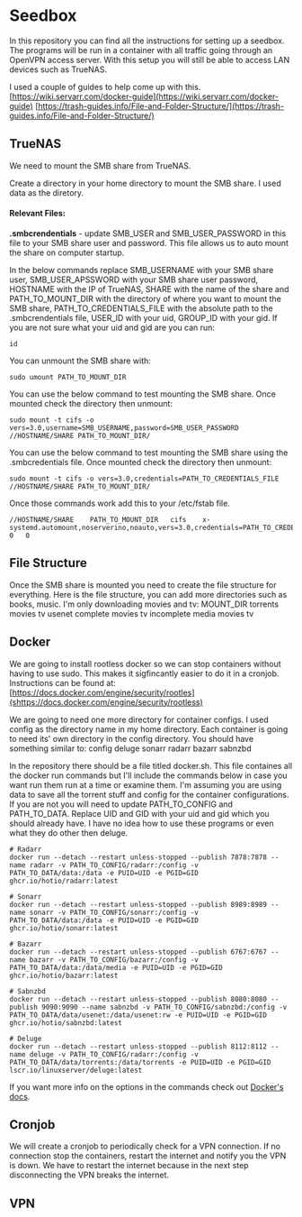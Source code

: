 # Seedbox
In this repository you can find all the instructions for setting up a seedbox. The programs will be run in a container  with all traffic going through an OpenVPN access server. With this setup you will still be able to access LAN devices such as TrueNAS.

I used a couple of guides to help come up with this.
[https://wiki.servarr.com/docker-guide](https://wiki.servarr.com/docker-guide)
[https://trash-guides.info/File-and-Folder-Structure/](https://trash-guides.info/File-and-Folder-Structure/)

## TrueNAS
We need to mount the SMB share from TrueNAS.

Create a directory in your home directory to mount the SMB share. I used data as the diretory.

#### Relevant Files:
**.smbcrendentials** - update SMB_USER and SMB_USER_PASSWORD in this file to your SMB share user and password. This file allows us to auto mount the share on computer startup.

In the below commands replace SMB_USERNAME with your SMB share user, SMB_USER_APSSWORD with your SMB share user password, HOSTNAME with the IP of TrueNAS, SHARE with the name of the share and PATH_TO_MOUNT_DIR with the directory of where you want to mount the SMB share, PATH_TO_CREDENTIALS_FILE with the absolute path to the .smbcrendentials file, USER_ID with your uid, GROUP_ID with your gid.
If you are not sure what your uid and gid are you can run:
```
id
```

You can unmount the SMB share with:
```
sudo umount PATH_TO_MOUNT_DIR
```

You can use the below command to test mounting the SMB share. Once mounted check the directory then unmount:
```
sudo mount -t cifs -o vers=3.0,username=SMB_USERNAME,password=SMB_USER_PASSWORD //HOSTNAME/SHARE PATH_TO_MOUNT_DIR/
```

You can use the below command to test mounting the SMB share using the .smbcredentials file. Once mounted check the directory then unmount:
```
sudo mount -t cifs -o vers=3.0,credentials=PATH_TO_CREDENTIALS_FILE //HOSTNAME/SHARE PATH_TO_MOUNT_DIR/
```

Once those commands work add this to your /etc/fstab file.
```
//HOSTNAME/SHARE    PATH_TO_MOUNT_DIR   cifs    x-systemd.automount,noserverino,noauto,vers=3.0,credentials=PATH_TO_CREDENTIALS_FILE,iocharset=utf9,sec=ntlmv2,dir_mode=0775,uid=USER_ID,gid=GROUD_ID   0   0
```

## File Structure
Once the SMB share is mounted you need to create the file structure for everything. Here is the file structure, you can add more directories such as books, music. I'm only downloading movies and tv:
MOUNT_DIR
    torrents
        movies
        tv
    usenet
        complete
            movies
            tv
        incomplete
    media
        movies
        tv

## Docker
We are going to install rootless docker so we can stop containers without having to use sudo. This makes it sigfincantly easier to do it in a cronjob. Instructions can be found at:
[https://docs.docker.com/engine/security/rootles](shttps://docs.docker.com/engine/security/rootless)

We are going to need one more directory for container configs. I used config as the directory name in my home directory. Each container is going to need its' own directory in the config directory. You should have something similar to:
config
    deluge
    sonarr
    radarr
    bazarr
    sabnzbd

In the repository there should be a file titled docker.sh. This file containes all the docker run commands but I'll include the commands below in case you want run them run at a time or examine them. I'm assuming you are using data to save all the torrent stuff and config for the container configurations. If you are not you will need to update PATH_TO_CONFIG and PATH_TO_DATA. Replace UID and GID with your uid and gid which you should already have. I have no idea how to use these programs or even what they do other then deluge.
```
# Radarr
docker run --detach --restart unless-stopped --publish 7878:7878 --name radarr -v PATH_TO_CONFIG/radarr:/config -v PATH_TO_DATA/data:/data -e PUID=UID -e PGID=GID ghcr.io/hotio/radarr:latest

# Sonarr
docker run --detach --restart unless-stopped --publish 8989:8989 --name sonarr -v PATH_TO_CONFIG/sonarr:/config -v PATH_TO_DATA/data:/data -e PUID=UID -e PGID=GID ghcr.io/hotio/sonarr:latest

# Bazarr
docker run --detach --restart unless-stopped --publish 6767:6767 --name bazarr -v PATH_TO_CONFIG/bazarr:/config -v PATH_TO_DATA/data:/data/media -e PUID=UID -e PGID=GID ghcr.io/hotio/bazarr:latest

# Sabnzbd
docker run --detach --restart unless-stopped --publish 8080:8080 --publish 9090:9090 --name sabnzbd -v PATH_TO_CONFIG/sabnzbd:/config -v PATH_TO_DATA/data/usenet:/data/usenet:rw -e PUID=UID -e PGID=GID ghcr.io/hotio/sabnzbd:latest

# Deluge
docker run --detach --restart unless-stopped --publish 8112:8112 --name deluge -v PATH_TO_CONFIG/radarr:/config -v PATH_TO_DATA/data/torrents:/data/torrents -e PUID=UID -e PGID=GID lscr.io/linuxserver/deluge:latest
```
If you want more info on the options in the commands check out [Docker's docs](https://docs.docker.com/).

## Cronjob
We will create a cronjob to periodically check for a VPN connection. If no connection stop the containers, restart the internet and notify you the VPN is down. We have to restart the internet because in the next step disconnecting the VPN breaks the internet.

## VPN
